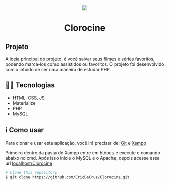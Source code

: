 <div style="text-align: center" align="center">
    <img src="https://imgur.com/eQbp6Mv.png" align="center" />
</div>

<h1 align="center">Clorocine</h1>

<h2>Projeto</h2>
<p>
    A ideia principal do projeto, é você salvar seus filmes e séries favoritos, podendo marca-los como assistidos ou favoritos. O projeto foi desenvolvido com o intuído de ser uma maneira de estudar PHP.
</p>
<h2>👨‍💻 Tecnologias</h2>
<ul>
    <li>HTML, CSS, JS</li>
    <li>Materialize</li>
    <li>PHP</li>
    <li>MySQL</li>
</ul>

<h2>ℹ️ Como usar</h2>
<p>Para clonar e usar esta aplicação, você irá precisar de: <a href="https://git-scm.com/">Git</a> e <a href="https://www.apachefriends.org/download.html">Xampp</a>


<p>Primeiro dentro da pasta do Xampp entre em htdocs e execute o comando abaixo no cmd. Após isso inicie o MySQL e o Apache, depois acesse essa url <a href="localhost/Clorocine">localhost/Clorocine</a></p>

```bash
# Clone this repository
$ git clone https://github.com/EricDaCruz/Clorocine.git
```
